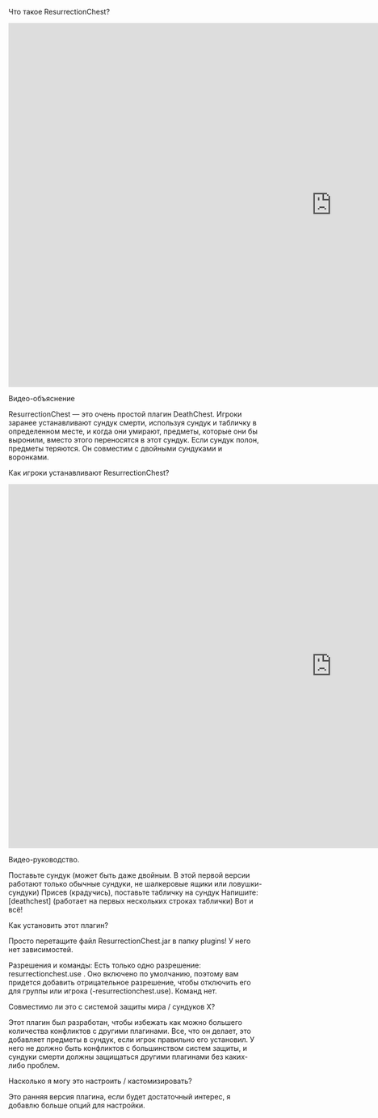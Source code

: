 Что такое ResurrectionChest?

<p>
<iframe width="1280" height="720" src="https://www.youtube.com/embed/zgpSsu9NoXA?si=Vy9Hb9BoZxNhjnmj" title="YouTube video player" frameborder="0" allow="accelerometer; autoplay; clipboard-write; encrypted-media; gyroscope; picture-in-picture; web-share" allowfullscreen></iframe>
</p>

Видео-объяснение

ResurrectionChest — это очень простой плагин DeathChest. Игроки заранее устанавливают сундук смерти, используя сундук и табличку в определенном месте, и когда они умирают, предметы, которые они бы выронили, вместо этого переносятся в этот сундук. Если сундук полон, предметы теряются. Он совместим с двойными сундуками и воронками.

Как игроки устанавливают ResurrectionChest?

<p>
<iframe width="1280" height="720" src="https://www.youtube.com/embed/unMSW2WL2AE?si=9uqtEM9u0MlEUvkC" title="YouTube video player" frameborder="0" allow="accelerometer; autoplay; clipboard-write; encrypted-media; gyroscope; picture-in-picture; web-share" allowfullscreen></iframe>
</p>
Видео-руководство.

Поставьте сундук (может быть даже двойным. В этой первой версии работают только обычные сундуки, не шалкеровые ящики или ловушки-сундуки)
Присев (крадучись), поставьте табличку на сундук
Напишите: [deathchest] (работает на первых нескольких строках таблички)
Вот и всё!

Как установить этот плагин?

Просто перетащите файл ResurrectionChest.jar в папку plugins! У него нет зависимостей.

Разрешения и команды:
Есть только одно разрешение: resurrectionchest.use . Оно включено по умолчанию, поэтому вам придется добавить отрицательное разрешение, чтобы отключить его для группы или игрока (-resurrectionchest.use). Команд нет.

Совместимо ли это с системой защиты мира / сундуков X?

Этот плагин был разработан, чтобы избежать как можно большего количества конфликтов с другими плагинами. Все, что он делает, это добавляет предметы в сундук, если игрок правильно его установил. У него не должно быть конфликтов с большинством систем защиты, и сундуки смерти должны защищаться другими плагинами без каких-либо проблем.

Насколько я могу это настроить / кастомизировать?

Это ранняя версия плагина, если будет достаточный интерес, я добавлю больше опций для настройки.
